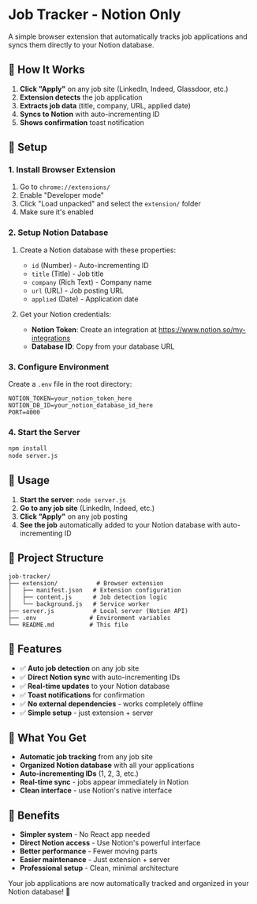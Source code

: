 # Job Tracker - Notion Only

A simple browser extension that automatically tracks job applications and syncs them directly to your Notion database.

## 🎯 How It Works

1. **Click "Apply"** on any job site (LinkedIn, Indeed, Glassdoor, etc.)
2. **Extension detects** the job application
3. **Extracts job data** (title, company, URL, applied date)
4. **Syncs to Notion** with auto-incrementing ID
5. **Shows confirmation** toast notification

## 🚀 Setup

### 1. Install Browser Extension
1. Go to `chrome://extensions/`
2. Enable "Developer mode"
3. Click "Load unpacked" and select the `extension/` folder
4. Make sure it's enabled

### 2. Setup Notion Database
1. Create a Notion database with these properties:
   - `id` (Number) - Auto-incrementing ID
   - `title` (Title) - Job title
   - `company` (Rich Text) - Company name
   - `url` (URL) - Job posting URL
   - `applied` (Date) - Application date

2. Get your Notion credentials:
   - **Notion Token**: Create an integration at https://www.notion.so/my-integrations
   - **Database ID**: Copy from your database URL

### 3. Configure Environment
Create a `.env` file in the root directory:
```
NOTION_TOKEN=your_notion_token_here
NOTION_DB_ID=your_notion_database_id_here
PORT=4000
```

### 4. Start the Server
```bash
npm install
node server.js
```

## 🎯 Usage

1. **Start the server**: `node server.js`
2. **Go to any job site** (LinkedIn, Indeed, etc.)
3. **Click "Apply"** on any job posting
4. **See the job** automatically added to your Notion database with auto-incrementing ID

## 📁 Project Structure

```
job-tracker/
├── extension/           # Browser extension
│   ├── manifest.json   # Extension configuration
│   ├── content.js      # Job detection logic
│   └── background.js   # Service worker
├── server.js           # Local server (Notion API)
├── .env               # Environment variables
└── README.md          # This file
```

## 🔧 Features

- ✅ **Auto job detection** on any job site
- ✅ **Direct Notion sync** with auto-incrementing IDs
- ✅ **Real-time updates** to your Notion database
- ✅ **Toast notifications** for confirmation
- ✅ **No external dependencies** - works completely offline
- ✅ **Simple setup** - just extension + server

## 🎯 What You Get

- **Automatic job tracking** from any job site
- **Organized Notion database** with all your applications
- **Auto-incrementing IDs** (1, 2, 3, etc.)
- **Real-time sync** - jobs appear immediately in Notion
- **Clean interface** - use Notion's native interface

## 🚀 Benefits

- **Simpler system** - No React app needed
- **Direct Notion access** - Use Notion's powerful interface
- **Better performance** - Fewer moving parts
- **Easier maintenance** - Just extension + server
- **Professional setup** - Clean, minimal architecture

Your job applications are now automatically tracked and organized in your Notion database! 🎯
